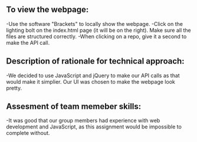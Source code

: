 To view the webpage:
-
-Use the software "Brackets" to locally show the webpage.
-Click on the lighting bolt on the index.html page (it will be on the right). Make sure all the files are structured correctly. 
-When clicking on a repo, give it a second to make the API call. 

Description of rationale for technical approach:
-
-We decided to use JavaScript and jQuery to make our API calls as that would make it simplier. Our UI was chosen to make the webpage look pretty. 

Assesment of team memeber skills:
-
-It was good that our group members had experience with web development and JavaScript, as this assignment would be impossible to complete without. 
